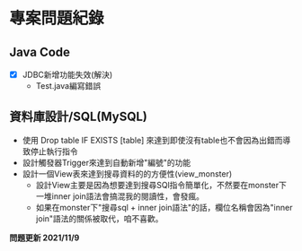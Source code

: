 # 專案問題紀錄
## Java Code
- [x] JDBC新增功能失效(解決)
	* Test.java編寫錯誤

## 資料庫設計/SQL(MySQL)
* 使用 Drop table IF EXISTS [table] 來達到即使沒有table也不會因為出錯而導致停止執行指令
* 設計觸發器Trigger來達到自動新增"編號"的功能
* 設計一個View表來達到搜尋資料的的方便性(view_monster)
  * 設計View主要是因為想要達到搜尋SQl指令簡單化，不然要在monster下一堆inner join語法會搞混我的閱讀性，會發瘋。
  * 如果在monster下"搜尋sql + inner join語法"的話，欄位名稱會因為"inner join"語法的關係被取代，咱不喜歡。


**問題更新 2021/11/9**
